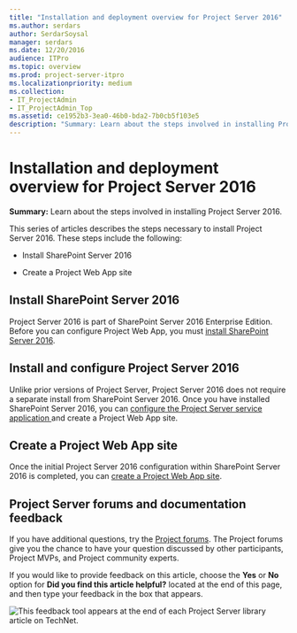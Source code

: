 ```yaml
---
title: "Installation and deployment overview for Project Server 2016"
ms.author: serdars
author: SerdarSoysal
manager: serdars
ms.date: 12/20/2016
audience: ITPro
ms.topic: overview
ms.prod: project-server-itpro
ms.localizationpriority: medium
ms.collection:
- IT_ProjectAdmin
- IT_ProjectAdmin_Top
ms.assetid: ce1952b3-3ea0-46b0-bda2-7b0cb5f103e5
description: "Summary: Learn about the steps involved in installing Project Server 2016."
---
```


# Installation and deployment overview for Project Server 2016
 
 **Summary:** Learn about the steps involved in installing Project Server 2016.
  
This series of articles describes the steps necessary to install Project Server 2016. These steps include the following:
  
- Install SharePoint Server 2016
    
- Create a Project Web App site
    
## Install SharePoint Server 2016

Project Server 2016 is part of SharePoint Server 2016 Enterprise Edition. Before you can configure Project Web App, you must [install SharePoint Server 2016](install-sharepoint-server-2016-project-server-2016.md). 
  
## Install and configure Project Server 2016

Unlike prior versions of Project Server, Project Server 2016 does not require a separate install from SharePoint Server 2016. Once you have installed SharePoint Server 2016, you can [configure the Project Server service application ](install-and-configure-project-server-2016.md)and create a Project Web App site.
  
## Create a Project Web App site

Once the initial Project Server 2016 configuration within SharePoint Server 2016 is completed, you can [create a Project Web App site](deploy-project-web-app.md).
  
## Project Server forums and documentation feedback

If you have additional questions, try the [Project forums](https://social.technet.microsoft.com/Forums/en-US/category/project). The Project forums give you the chance to have your question discussed by other participants, Project MVPs, and Project community experts.
  
If you would like to provide feedback on this article, choose the **Yes** or **No** option for **Did you find this article helpful?** located at the end of this page, and then type your feedback in the box that appears.
  
![This feedback tool appears at the end of each Project Server library article on TechNet.](images/technetFeedbackBox.png)
  

